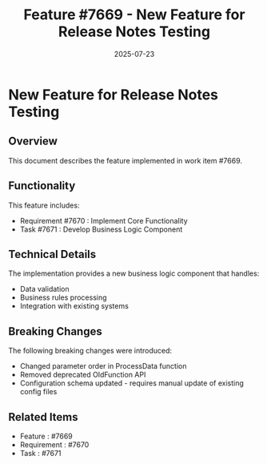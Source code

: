 ﻿---
title: "Feature #7669 - New Feature for Release Notes Testing"
description: "Documentation for feature #7669"
date: 2025-07-23
weight: 100
---

# New Feature for Release Notes Testing

## Overview

This document describes the feature implemented in work item #7669.

## Functionality

This feature includes:
- Requirement #7670 : Implement Core Functionality
- Task #7671 : Develop Business Logic Component

## Technical Details

The implementation provides a new business logic component that handles:
- Data validation
- Business rules processing
- Integration with existing systems

## Breaking Changes

The following breaking changes were introduced:
- Changed parameter order in ProcessData function
- Removed deprecated OldFunction API
- Configuration schema updated - requires manual update of existing config files

## Related Items

- Feature : #7669
- Requirement : #7670
- Task : #7671

